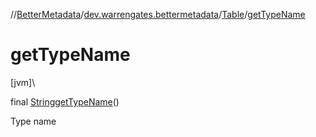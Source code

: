 //[BetterMetadata](../../../index.md)/[dev.warrengates.bettermetadata](../index.md)/[Table](index.md)/[getTypeName](get-type-name.md)

# getTypeName

[jvm]\

final [String](https://docs.oracle.com/javase/8/docs/api/java/lang/String.html)[getTypeName](get-type-name.md)()

Type name
